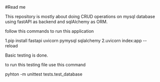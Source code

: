 #Read me

This repository is mostly about doing CRUD operations on mysql database using fastAPI as backend and sqlAlchemy as ORM.

follow this commands to run this application

1.pip install fastapi uvicorn pymysql sqlalchemy
2.uvicorn index:app --reload

Basic testing is done.

to run this testing file use this command

pyhton -m unittest tests.test_database